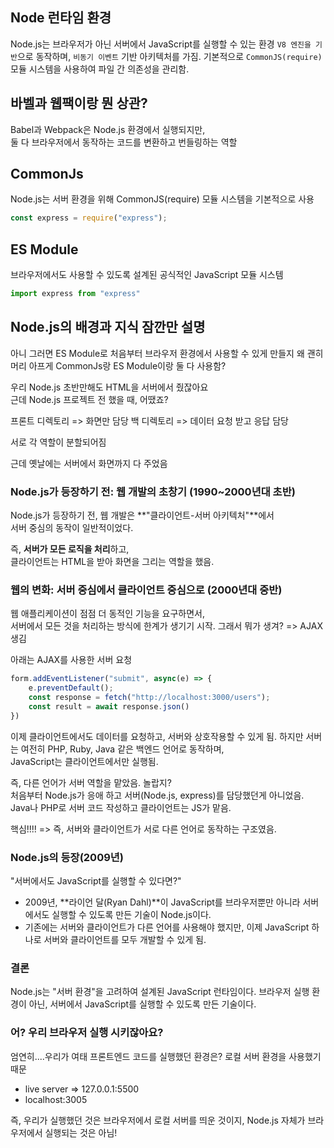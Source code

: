 ## Node 런타임 환경

Node.js는 브라우저가 아닌 서버에서 JavaScript를 실행할 수 있는 환경
`V8 엔진을 기반`으로 동작하며, `비동기 이벤트` 기반 아키텍처를 가짐.
기본적으로 `CommonJS(require)` 모듈 시스템을 사용하여 파일 간 의존성을 관리함.

## 바벨과 웹팩이랑 뭔 상관?

Babel과 Webpack은 Node.js 환경에서 실행되지만,  
둘 다 브라우저에서 동작하는 코드를 변환하고 번들링하는 역할

## CommonJs

Node.js는 서버 환경을 위해 CommonJS(require) 모듈 시스템을 기본적으로 사용

```js
const express = require("express");
```

## ES Module

브라우저에서도 사용할 수 있도록 설계된 공식적인 JavaScript 모듈 시스템

```js
import express from "express"
```

## Node.js의 배경과 지식 잠깐만 설명

아니 그러면 ES Module로 처음부터 브라우저 환경에서 사용할 수 있게 만들지
왜 괜히 머리 아프게 CommonJs랑 ES Module이랑 둘 다 사용함?

우리 Node.js 초반만해도 HTML을 서버에서 줬잖아요  
근데 Node.js 프로젝트 전 했을 때, 어땠죠?

프론트 디렉토리 => 화면만 담당
백 디렉토리 => 데이터 요청 받고 응답 담당

서로 각 역할이 분할되어짐

근데 옛날에는 서버에서 화면까지 다 주었음

### Node.js가 등장하기 전: 웹 개발의 초창기 (1990~2000년대 초반)

Node.js가 등장하기 전, 웹 개발은 **"클라이언트-서버 아키텍처"**에서  
서버 중심의 동작이 일반적이었다.  

즉, **서버가 모든 로직을 처리**하고,  
클라이언트는 HTML을 받아 화면을 그리는 역할을 했음.

### 웹의 변화: 서버 중심에서 클라이언트 중심으로 (2000년대 중반)

웹 애플리케이션이 점점 더 동적인 기능을 요구하면서,  
서버에서 모든 것을 처리하는 방식에 한계가 생기기 시작.
그래서 뭐가 생겨? => AJAX 생김

아래는 AJAX를 사용한 서버 요청

```js
form.addEventListener("submit", async(e) => {
    e.preventDefault();
    const response = fetch("http://localhost:3000/users");
    const result = await response.json()
})
```

이제 클라이언트에서도 데이터를 요청하고, 서버와 상호작용할 수 있게 됨.
하지만 서버는 여전히 PHP, Ruby, Java 같은 백엔드 언어로 동작하며,  
JavaScript는 클라이언트에서만 실행됨.  

즉, 다른 언어가 서버 역할을 맡았음. 놀랍지?  
처음부터 Node.js가 응애 하고 서버(Node.js, express)를 담당했던게 아니었음.  
Java나 PHP로 서버 코드 작성하고 클라이언트는 JS가 맡음.  

핵심!!!! => 즉, 서버와 클라이언트가 서로 다른 언어로 동작하는 구조였음.

### Node.js의 등장(2009년)

"서버에서도 JavaScript를 실행할 수 있다면?"

- 2009년, **라이언 달(Ryan Dahl)**이 JavaScript를 브라우저뿐만 아니라 서버에서도 실행할 수 있도록 만든 기술이 Node.js이다.
- 기존에는 서버와 클라이언트가 다른 언어를 사용해야 했지만, 이제 JavaScript 하나로 서버와 클라이언트를 모두 개발할 수 있게 됨.

### 결론

Node.js는 "서버 환경"을 고려하여 설계된 JavaScript 런타임이다.
브라우저 실행 환경이 아닌, 서버에서 JavaScript를 실행할 수 있도록 만든 기술이다.

### 어? 우리 브라우저 실행 시키잖아요?

엄연히....우리가 여태 프론트엔드 코드를 실행했던 환경은?
로컬 서버 환경을 사용했기 때문

- live server => 127.0.0.1:5500
- localhost:3005

즉, 우리가 실행했던 것은 브라우저에서 로컬 서버를 띄운 것이지,
Node.js 자체가 브라우저에서 실행되는 것은 아님!
